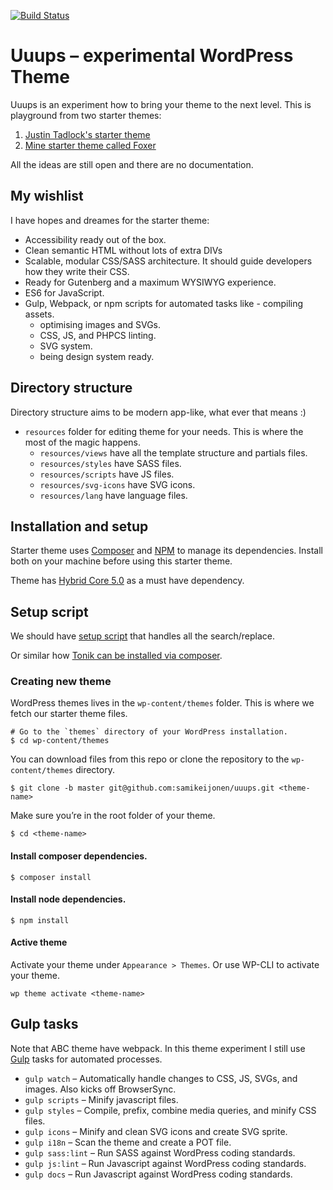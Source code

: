 [![Build Status](https://travis-ci.org/samikeijonen/uuups.svg?branch=master)](https://travis-ci.org/samikeijonen/uuups)

# Uuups &ndash; experimental WordPress Theme

Uuups is an experiment how to bring your theme to the next level. This is playground from two starter themes:

1. [Justin Tadlock's starter theme](https://github.com/justintadlock/abc)
1. [Mine starter theme called Foxer](https://github.com/justintadlock/abc)

All the ideas are still open and there are no documentation.

## My wishlist

I have hopes and dreames for the starter theme:

- Accessibility ready out of the box.
- Clean semantic HTML without lots of extra DIVs
- Scalable, modular CSS/SASS architecture. It should guide developers how they write their CSS.
- Ready for Gutenberg and a maximum WYSIWYG experience.
- ES6 for JavaScript.
- Gulp, Webpack, or npm scripts for automated tasks like    - compiling assets.
  - optimising images and SVGs.
  - CSS, JS, and PHPCS linting.
  - SVG system.
  - being design system ready.

## Directory structure

Directory structure aims to be modern app-like, what ever that means :)

- `resources` folder for editing theme for your needs. This is where the most of the magic happens.
	- `resources/views` have all the template structure and partials files.
	- `resources/styles` have SASS files.
	- `resources/scripts` have JS files.
	- `resources/svg-icons` have SVG icons.
	- `resources/lang` have language files.

## Installation and setup

Starter theme uses [Composer](https://getcomposer.org/) and [NPM](https://www.npmjs.com/) to manage its dependencies. Install both on your machine before using this starter theme.

Theme has [Hybrid Core 5.0](https://github.com/justintadlock/hybrid-core/tree/5.0) as a must have dependency.

## Setup script

We should have [setup script](https://github.com/justintadlock/abc/issues/6) that handles all the search/replace.

Or similar how [Tonik can be installed via composer](http://labs.tonik.pl/theme/docs/installation/).

### Creating new theme

WordPress themes lives in the `wp-content/themes` folder. This is where we fetch our starter theme files.

```
# Go to the `themes` directory of your WordPress installation.
$ cd wp-content/themes
```

You can download files from this repo or clone the repository to the `wp-content/themes` directory.

```
$ git clone -b master git@github.com:samikeijonen/uuups.git <theme-name>
```

Make sure you’re in the root folder of your theme.

```
$ cd <theme-name>
```

#### Install composer dependencies.

```
$ composer install
```

#### Install node dependencies.

```
$ npm install
```

#### Active theme
Activate your theme under `Appearance > Themes`. Or use WP-CLI to activate your theme.

```
wp theme activate <theme-name>
```

## Gulp tasks

Note that ABC theme have webpack. In this theme experiment I still use [Gulp](https://gulpjs.com/) tasks for automated processes.

- `gulp watch` &ndash; Automatically handle changes to CSS, JS, SVGs, and images. Also kicks off BrowserSync.
- `gulp scripts` &ndash; Minify javascript files.
- `gulp styles` &ndash; Compile, prefix, combine media queries, and minify CSS files.
- `gulp icons` &ndash; Minify and clean SVG icons and create SVG sprite.
- `gulp i18n` &ndash; Scan the theme and create a POT file.
- `gulp sass:lint` &ndash; Run SASS against WordPress coding standards.
- `gulp js:lint` &ndash; Run Javascript against WordPress coding standards.
- `gulp docs` &ndash; Run Javascript against WordPress coding standards.

